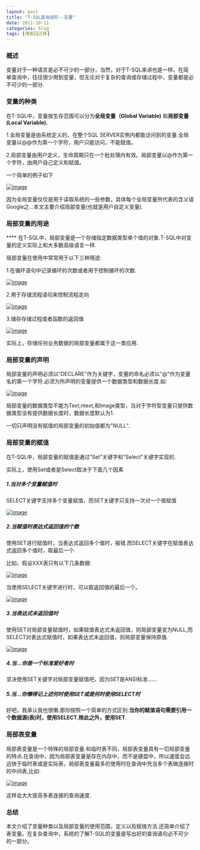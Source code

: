 ```yaml
---
layout: post
title: "T-SQL查询进阶--变量"
date: 2011-10-11
categories: blog
tags: [博客园迁移]
---
```


### **概述**

变量对于一种语言是必不可少的一部分，当然，对于T-SQL来讲也是一样。在简单查询中，往往很少用到变量，但无论对于复杂的查询或存储过程中，变量都是必不可少的一部分.

### **变量的种类**

在T-SQL中，变量按生存范围可以分为**全局变量（Global Variable\)** 和**局部变量\(Local Variable\).**

1.全局变量是由系统定义的，在整个SQL SERVER实例内都能访问到的变量.全局变量以@@作为第一个字符，用户只能访问，不能赋值。

2.局部变量由用户定义，生命周期只在一个批处理内有效。局部变量以@作为第一个字符，由用户自己定义和赋值。

一个简单的例子如下

[![image](https://cdn.jsdelivr.net/gh/careyson/careyson.github.io@main/assets/images/2011-10-11-t-sql/t-sql-201110111502242944.jpg)](http://images.cnblogs.com/cnblogs_com/CareySon/201110/201110111502234994.jpg)

因为全局变量仅仅是用于读取系统的一些参数，具体每个全局变量所代表的含义请Google之…本文主要介绍局部变量\(也就是用户自定义变量\).

### **局部变量的用途**

**** 在T-SQL中，局部变量是一个存储指定数据类型单个值的对象.T-SQL中对变量的定义实际上和大多数高级语言一样.

局部变量在使用中常常用于以下三种用途:

1.在循环语句中记录循环的次数或者用于控制循环的次数.

[![image](https://cdn.jsdelivr.net/gh/careyson/careyson.github.io@main/assets/images/2011-10-11-t-sql/t-sql-201110111502264349.jpg)](http://images.cnblogs.com/cnblogs_com/CareySon/201110/201110111502251416.jpg)

2.用于存储流程语句来控制流程走向

[![image](https://cdn.jsdelivr.net/gh/careyson/careyson.github.io@main/assets/images/2011-10-11-t-sql/t-sql-201110111502278087.png)](http://images.cnblogs.com/cnblogs_com/CareySon/201110/20111011150227138.png)

3.储存存储过程或者函数的返回值

[![image](https://cdn.jsdelivr.net/gh/careyson/careyson.github.io@main/assets/images/2011-10-11-t-sql/t-sql-201110111502294924.png)](http://images.cnblogs.com/cnblogs_com/CareySon/201110/201110111502282481.png)

实际上，存储任何业务数据的局部变量都属于这一类应用.

### **局部变量的声明**

局部变量的声明必须以"DECLARE"作为关键字，变量的命名必须以"@"作为变量名的第一个字符.必须为所声明的变量提供一个数据类型和数据长度.如:

[![image](https://cdn.jsdelivr.net/gh/careyson/careyson.github.io@main/assets/images/2011-10-11-t-sql/t-sql-201110111502308346.png)](http://images.cnblogs.com/cnblogs_com/CareySon/201110/201110111502293429.png)

局部变量的数据类型不能为Text,ntext,和Image类型，当对于字符型变量只提供数据类型没有提供数据长度时，数据长度默认为1.

一切只声明没有赋值的局部变量的初始值都为”NULL”.

### **局部变量的赋值**

在T-SQL中，局部变量的赋值是通过”Set”关键字和”Select”关键字实现的.

实际上，使用Set或者是Select取决于下面几个因素

##### **1.当对多个变量赋值时**

SELECT关键字支持多个变量赋值，而SET关键字只支持一次对一个值赋值

[![image](https://cdn.jsdelivr.net/gh/careyson/careyson.github.io@main/assets/images/2011-10-11-t-sql/t-sql-201110111502325706.png)](http://images.cnblogs.com/cnblogs_com/CareySon/201110/201110111502316644.png)

##### **2.当赋值时表达式返回值的个数**

使用SET进行赋值时，当表达式返回多个值时，报错.而SELECT关键字在赋值表达式返回多个值时，取最后一个.

比如，假设XXX表只有以下几条数据:

[![image](https://cdn.jsdelivr.net/gh/careyson/careyson.github.io@main/assets/images/2011-10-11-t-sql/t-sql-201110111502328115.png)](http://images.cnblogs.com/cnblogs_com/CareySon/201110/201110111502321529.png)

当使用SELECT关键字进行时，可以取返回值的最后一个。

[![image](https://cdn.jsdelivr.net/gh/careyson/careyson.github.io@main/assets/images/2011-10-11-t-sql/t-sql-201110111502345409.png)](http://images.cnblogs.com/cnblogs_com/CareySon/201110/201110111502346903.png)

##### **3.当表达式未返回值时**

使用SET对局部变量赋值时，如果赋值表达式未返回值，则局部变量变为NULL,而SELECT对表达式赋值时，如果表达式未返回值，则局部变量保持原值.

[![image](https://cdn.jsdelivr.net/gh/careyson/careyson.github.io@main/assets/images/2011-10-11-t-sql/t-sql-201110111502364687.png)](http://images.cnblogs.com/cnblogs_com/CareySon/201110/201110111502354230.png)

##### **4.当…你是一个标准爱好者时**

坚决使用SET关键字对局部变量赋值吧，因为SET是ANSI标准……

##### **5.当…你懒得记上述何时使用SET或是何时使用SELECT时**

好吧，我承认我也很懒.那你按照一个简单的方式区别:**当你的赋值语句需要引用一个数据源\(表\)时，使用SELECT.除此之外，使用SET**.

### **局部表变量**

局部表变量是一个特殊的局部变量.和临时表不同，局部表变量具有一切局部变量的特点.在查询中，因为局部表变量是存在内存中，而不是硬盘中，所以速度会远远快于临时表或是实际表，局部表变量最多的使用时在查询中充当多个表做连接时的中间表,比如:

[![image](https://cdn.jsdelivr.net/gh/careyson/careyson.github.io@main/assets/images/2011-10-11-t-sql/t-sql-20111011150238934.png)](http://images.cnblogs.com/cnblogs_com/CareySon/201110/20111011150237161.png)

这样会大大提高多表连接的查询速度.

### **总结**

本文介绍了变量种类以及局部变量的使用范围，定义以及赋值方法.还简单介绍了表变量。在复杂查询中，系统的了解T-SQL的变量是写出好的查询语句必不可少的一部分。
